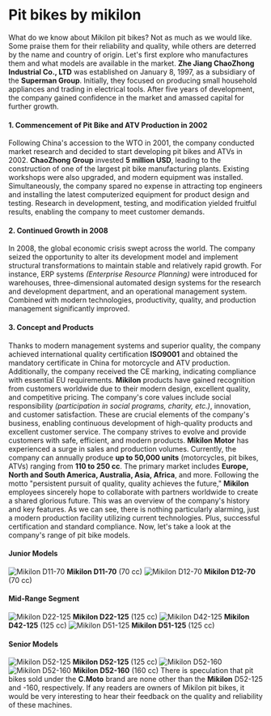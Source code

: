 # Pit bikes by mikilon

What do we know about Mikilon pit bikes? Not as much as we would like. Some praise them for their reliability and quality, while others are deterred by the name and country of origin. Let's first explore who manufactures them and what models are available in the market. **Zhe Jiang ChaoZhong Industrial Co., LTD** was established on January 8, 1997, as a subsidiary of the **Superman Group**. Initially, they focused on producing small household appliances and trading in electrical tools. After five years of development, the company gained confidence in the market and amassed capital for further growth.

#### 1. Commencement of Pit Bike and ATV Production in 2002

Following China's accession to the WTO in 2001, the company conducted market research and decided to start developing pit bikes and ATVs in 2002. **ChaoZhong Group** invested **5 million USD**, leading to the construction of one of the largest pit bike manufacturing plants. Existing workshops were also upgraded, and modern equipment was installed. Simultaneously, the company spared no expense in attracting top engineers and installing the latest computerized equipment for product design and testing. Research in development, testing, and modification yielded fruitful results, enabling the company to meet customer demands.

#### 2. Continued Growth in 2008

In 2008, the global economic crisis swept across the world. The company seized the opportunity to alter its development model and implement structural transformations to maintain stable and relatively rapid growth. For instance, ERP systems *(Enterprise Resource Planning)* were introduced for warehouses, three-dimensional automated design systems for the research and development department, and an operational management system. Combined with modern technologies, productivity, quality, and production management significantly improved.

#### 3. Concept and Products

Thanks to modern management systems and superior quality, the company achieved international quality certification **ISO9001** and obtained the mandatory certificate in China for motorcycle and ATV production. Additionally, the company received the CE marking, indicating compliance with essential EU requirements. **Mikilon** products have gained recognition from customers worldwide due to their modern design, excellent quality, and competitive pricing. The company's core values include social responsibility *(participation in social programs, charity, etc.)*, innovation, and customer satisfaction. These are crucial elements of the company's business, enabling continuous development of high-quality products and excellent customer service. The company strives to evolve and provide customers with safe, efficient, and modern products. **Mikilon Motor** has experienced a surge in sales and production volumes. Currently, the company can annually produce **up to 50,000 units** (motorcycles, pit bikes, ATVs) ranging from **110 to 250 cc**. The primary market includes **Europe, North and South America, Australia, Asia, Africa**, and more. Following the motto "persistent pursuit of quality, quality achieves the future," **Mikilon** employees sincerely hope to collaborate with partners worldwide to create a shared glorious future. This was an overview of the company's history and key features. As we can see, there is nothing particularly alarming, just a modern production facility utilizing current technologies. Plus, successful certification and standard compliance. Now, let's take a look at the company's range of pit bike models.

#### Junior Models

![Mikilon D11-70](http://mypitbike.ru/uploads/images/00/00/07/2012/03/20/33ff48.jpg "Mikilon D11-70") **Mikilon D11-70** (70 cc) ![Mikilon D12-70](http://mypitbike.ru/uploads/images/00/00/07/2012/03/20/f52736.jpg "Mikilon D12-70") **Mikilon D12-70** (70 cc)

#### Mid-Range Segment

![Mikilon D22-125](http://mypitbike.ru/uploads/images/00/00/07/2012/03/20/35299e.jpg "Mikilon D22-125") **Mikilon D22-125** (125 cc) ![Mikilon D42-125](http://mypitbike.ru/uploads/images/00/00/07/2012/03/20/58fb8f.jpg "Mikilon D42-125") **Mikilon D42-125** (125 cc) ![Mikilon D51-125](http://mypitbike.ru/uploads/images/00/00/07/2012/03/20/1d7756.jpg "Mikilon D51-125") **Mikilon D51-125** (125 cc)

#### Senior Models

![Mikilon D52-125](http://mypitbike.ru/uploads/images/00/00/07/2012/03/20/a3bf5d.jpg "Mikilon D52-125") **Mikilon D52-125** (125 cc) ![Mikilon D52-160](http://mypitbike.ru/uploads/images/00/00/07/2012/03/20/cbee90.jpg "Mikilon D52-160") ![Mikilon D52-160](http://mypitbike.ru/uploads/images/00/00/07/2012/03/20/6819bd.jpg "Mikilon D52-160") **Mikilon D52-160** (160 cc) There is speculation that pit bikes sold under the **C.Moto** brand are none other than the **Mikilon** D52-125 and -160, respectively. If any readers are owners of Mikilon pit bikes, it would be very interesting to hear their feedback on the quality and reliability of these machines.